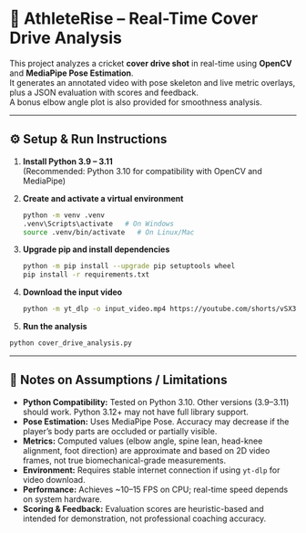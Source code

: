 # 🏏 AthleteRise – Real-Time Cover Drive Analysis

This project analyzes a cricket **cover drive shot** in real-time using **OpenCV** and **MediaPipe Pose Estimation**.  
It generates an annotated video with pose skeleton and live metric overlays, plus a JSON evaluation with scores and feedback.  
A bonus elbow angle plot is also provided for smoothness analysis.

---

## ⚙️ Setup & Run Instructions

1. **Install Python 3.9 – 3.11**  
   (Recommended: Python 3.10 for compatibility with OpenCV and MediaPipe)

2. **Create and activate a virtual environment**
   ```bash
   python -m venv .venv
   .venv\Scripts\activate   # On Windows
   source .venv/bin/activate   # On Linux/Mac
   
3. **Upgrade pip and install dependencies**
   ```bash
   python -m pip install --upgrade pip setuptools wheel
   pip install -r requirements.txt

4. **Download the input video**
   ```bash
   python -m yt_dlp -o input_video.mp4 https://youtube.com/shorts/vSX3IRxGnNY

5. **Run the analysis**
```bash
python cover_drive_analysis.py
```

---

## 📝 Notes on Assumptions / Limitations

- **Python Compatibility:** Tested on Python 3.10. Other versions (3.9–3.11) should work. Python 3.12+ may not have full library support.  
- **Pose Estimation:** Uses MediaPipe Pose. Accuracy may decrease if the player’s body parts are occluded or partially visible.  
- **Metrics:** Computed values (elbow angle, spine lean, head-knee alignment, foot direction) are approximate and based on 2D video frames, not true biomechanical-grade measurements.  
- **Environment:** Requires stable internet connection if using `yt-dlp` for video download.  
- **Performance:** Achieves ~10–15 FPS on CPU; real-time speed depends on system hardware.  
- **Scoring & Feedback:** Evaluation scores are heuristic-based and intended for demonstration, not professional coaching accuracy.
